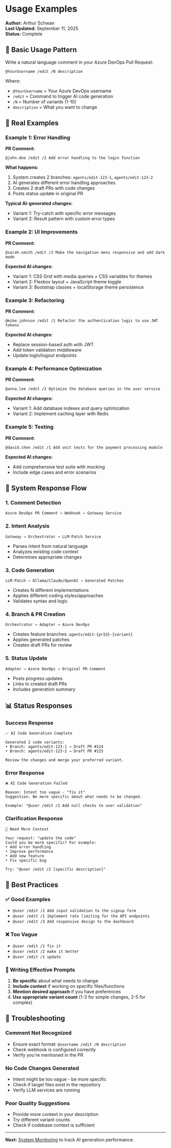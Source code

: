 # Usage Examples

**Author:** Arthur Schwan  
**Last Updated:** September 11, 2025  
**Status:** Complete

## 🎯 Basic Usage Pattern

Write a natural language comment in your Azure DevOps Pull Request:

```
@YourUsername /edit /N description
```

Where:
- `@YourUsername` = Your Azure DevOps username
- `/edit` = Command to trigger AI code generation
- `/N` = Number of variants (1-10)
- `description` = What you want to change

## 📝 Real Examples

### Example 1: Error Handling
**PR Comment:**
```
@john.doe /edit /2 Add error handling to the login function
```

**What happens:**
1. System creates 2 branches: `agents/edit-123-1`, `agents/edit-123-2`
2. AI generates different error handling approaches
3. Creates 2 draft PRs with code changes
4. Posts status update in original PR

**Typical AI-generated changes:**
- Variant 1: Try-catch with specific error messages
- Variant 2: Result pattern with custom error types

### Example 2: UI Improvements
**PR Comment:**
```
@sarah.smith /edit /3 Make the navigation menu responsive and add dark mode
```

**Expected AI changes:**
- Variant 1: CSS Grid with media queries + CSS variables for themes
- Variant 2: Flexbox layout + JavaScript theme toggle
- Variant 3: Bootstrap classes + localStorage theme persistence

### Example 3: Refactoring
**PR Comment:**
```
@mike.johnson /edit /1 Refactor the authentication logic to use JWT tokens
```

**Expected AI changes:**
- Replace session-based auth with JWT
- Add token validation middleware
- Update login/logout endpoints

### Example 4: Performance Optimization
**PR Comment:**
```
@anna.lee /edit /2 Optimize the database queries in the user service
```

**Expected AI changes:**
- Variant 1: Add database indexes and query optimization
- Variant 2: Implement caching layer with Redis

### Example 5: Testing
**PR Comment:**
```
@david.chen /edit /1 Add unit tests for the payment processing module
```

**Expected AI changes:**
- Add comprehensive test suite with mocking
- Include edge cases and error scenarios

## 🔄 System Response Flow

### 1. Comment Detection
```
Azure DevOps PR Comment → Webhook → Gateway Service
```

### 2. Intent Analysis
```
Gateway → Orchestrator → LLM-Patch Service
```
- Parses intent from natural language
- Analyzes existing code context
- Determines appropriate changes

### 3. Code Generation
```
LLM-Patch → Ollama/Claude/OpenAI → Generated Patches
```
- Creates N different implementations
- Applies different coding styles/approaches
- Validates syntax and logic

### 4. Branch & PR Creation
```
Orchestrator → Adapter → Azure DevOps
```
- Creates feature branches: `agents/edit-{prId}-{variant}`
- Applies generated patches
- Creates draft PRs for review

### 5. Status Update
```
Adapter → Azure DevOps → Original PR Comment
```
- Posts progress updates
- Links to created draft PRs
- Includes generation summary

## 📊 Status Responses

### Success Response
```
✅ AI Code Generation Complete

Generated 2 code variants:
• Branch: agents/edit-123-1 → Draft PR #124
• Branch: agents/edit-123-2 → Draft PR #125

Review the changes and merge your preferred variant.
```

### Error Response
```
❌ AI Code Generation Failed

Reason: Intent too vague - "fix it" 
Suggestion: Be more specific about what needs to be changed.

Example: "@user /edit /1 Add null checks to user validation"
```

### Clarification Response
```
🤔 Need More Context

Your request: "update the code"
Could you be more specific? For example:
• Add error handling
• Improve performance  
• Add new feature
• Fix specific bug

Try: "@user /edit /2 [specific description]"
```

## 🎯 Best Practices

### ✅ Good Examples
- `@user /edit /2 Add input validation to the signup form`
- `@user /edit /1 Implement rate limiting for the API endpoints`
- `@user /edit /3 Add responsive design to the dashboard`

### ❌ Too Vague
- `@user /edit /1 fix it`
- `@user /edit /2 make it better`
- `@user /edit /1 update`

### 📝 Writing Effective Prompts
1. **Be specific** about what needs to change
2. **Include context** if working on specific files/functions
3. **Mention desired approach** if you have preferences
4. **Use appropriate variant count** (1-3 for simple changes, 2-5 for complex)

## 🔧 Troubleshooting

### Comment Not Recognized
- Ensure exact format: `@username /edit /N description`
- Check webhook is configured correctly
- Verify you're mentioned in the PR

### No Code Changes Generated
- Intent might be too vague - be more specific
- Check if target files exist in the repository
- Verify LLM services are running

### Poor Quality Suggestions
- Provide more context in your description
- Try different variant counts
- Check if codebase context is sufficient

---

**Next:** [System Monitoring](../operations/system-monitoring.md) to track AI generation performance.
